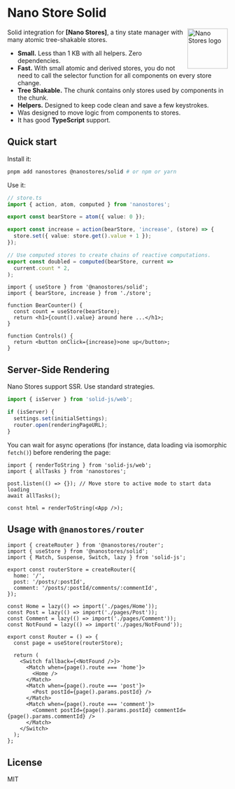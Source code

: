 # Nano Store Solid

<img align="right" width="92" height="92" title="Nano Stores logo"
     src="https://nanostores.github.io/nanostores/logo.svg">

Solid integration for **[Nano Stores]**, a tiny state manager
with many atomic tree-shakable stores.

* **Small.** Less than 1 KB with all helpers. Zero dependencies.
* **Fast.** With small atomic and derived stores, you do not need to call
  the selector function for all components on every store change.
* **Tree Shakable.** The chunk contains only stores used by components
  in the chunk.
* **Helpers.** Designed to keep code clean and save a few keystrokes.
* Was designed to move logic from components to stores.
* It has good **TypeScript** support.

## Quick start

Install it:

```bash
pnpm add nanostores @nanostores/solid # or npm or yarn
```

Use it:

```ts
// store.ts
import { action, atom, computed } from 'nanostores';

export const bearStore = atom({ value: 0 });

export const increase = action(bearStore, 'increase', (store) => {
  store.set({ value: store.get().value + 1 });
});

// Use computed stores to create chains of reactive computations.
export const doubled = computed(bearStore, current =>
  current.count * 2,
);
```

```tsx
import { useStore } from '@nanostores/solid';
import { bearStore, increase } from './store';

function BearCounter() {
  const count = useStore(bearStore);
  return <h1>{count().value} around here ...</h1>;
}

function Controls() {
  return <button onClick={increase}>one up</button>;
}
```

## Server-Side Rendering

Nano Stores support SSR. Use standard strategies.

```ts
import { isServer } from 'solid-js/web';

if (isServer) {
  settings.set(initialSettings);
  router.open(renderingPageURL);
}
```

You can wait for async operations (for instance, data loading via isomorphic `fetch()`) before rendering the page:

```tsx
import { renderToString } from 'solid-js/web';
import { allTasks } from 'nanostores';

post.listen(() => {}); // Move store to active mode to start data loading
await allTasks();

const html = renderToString(<App />);
```

## Usage with `@nanostores/router`

```tsx
import { createRouter } from '@nanostores/router';
import { useStore } from '@nanostores/solid';
import { Match, Suspense, Switch, lazy } from 'solid-js';

export const routerStore = createRouter({
  home: '/',
  post: '/posts/:postId',
  comment: '/posts/:postId/comments/:commentId',
});

const Home = lazy(() => import('./pages/Home'));
const Post = lazy(() => import('./pages/Post'));
const Comment = lazy(() => import('./pages/Comment'));
const NotFound = lazy(() => import('./pages/NotFound'));

export const Router = () => {
  const page = useStore(routerStore);

  return (
    <Switch fallback={<NotFound />}>
      <Match when={page().route === 'home'}>
        <Home />
      </Match>
      <Match when={page().route === 'post'}>
        <Post postId={page().params.postId} />
      </Match>
      <Match when={page().route === 'comment'}>
        <Comment postId={page().params.postId} commentId={page().params.commentId} />
      </Match>
    </Switch>
  );
};
```

## License

MIT
